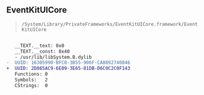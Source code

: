 ## EventKitUICore

> `/System/Library/PrivateFrameworks/EventKitUICore.framework/EventKitUICore`

```diff

   __TEXT.__text: 0x0
   __TEXT.__const: 0x40
   - /usr/lib/libSystem.B.dylib
-  UUID: 16305990-BFC0-3B55-906F-CA8892740846
+  UUID: 2D865AC9-6E09-3E65-81DB-D6C0C2C0F143
   Functions: 0
   Symbols:   2
   CStrings:  0

```
